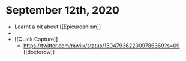 # September 12th, 2020
- Learnt a bit about [[Epicureanism]]
- 
- [[Quick Capture]]
    - https://twitter.com/mwiik/status/1304793622009786369?s=09 [[doctorow]]


